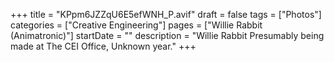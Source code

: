 +++
title = "KPpm6JZZqU6E5efWNH_P.avif"
draft = false
tags = ["Photos"]
categories = ["Creative Engineering"]
pages = ["Willie Rabbit (Animatronic)"]
startDate = ""
description = "Willie Rabbit Presumably being made at The CEI Office, Unknown year."
+++
